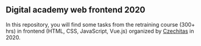 ## Digital academy web frontend 2020

In this repository, you will find some tasks from the retraining course (300+ hrs) in frontend (HTML, CSS, JavaScript, Vue.js) organized by <a href="https://www.czechitas.cz/" target="_blank" rel="noopener noreferrer">Czechitas</a> in 2020.
